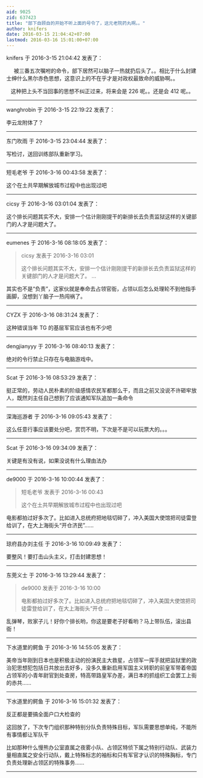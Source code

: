 ```yaml
---
aid: 9025
zid: 637423
title: "部下自顾自的开始不听上面的号令了，这元老院药丸啊。。"
author: knifers
date: 2016-03-15 21:04:42+07:00
lastmod: 2016-03-16 15:01:00+07:00
---
```


knifers 于 2016-3-15 21:04:42 发表了：

&nbsp; &nbsp;&nbsp;&nbsp;被三番五次嘱咐的命令，部下居然可以脑子一热就扔后头了。。相比于什么封建士绅什么黑尔赤色思想，这意识上的不在乎才是对政权最致命的威胁啊。。

&nbsp; &nbsp;这种把上头不当回事的思想不纠正过来，将来会是 226 呢。。还是会 412 呢。。

---

wanghrobin 于 2016-3-15 22:19:22 发表了：

李云龙附体了？

---

东门吹雨 于 2016-3-15 23:04:44 发表了：

写检讨，送回训练部队重新学习。

---

短毛老爷 于 2016-3-16 00:43:58 发表了：

这个在土共早期解放城市过程中也出现过吧

---

cicsy 于 2016-3-16 03:01:04 发表了：

这个排长问题其实不大，安排一个估计刚刚提干的新排长去负责监狱这样的关键部门的人才是问题大了。

---

eumenes 于 2016-3-16 08:18:05 发表了：

> cicsy 发表于 2016-3-16 03:01
>
> 这个排长问题其实不大，安排一个估计刚刚提干的新排长去负责监狱这样的关键部门的人才是问题大了。 ...

其实也不是“负责”，这家伙就是奉命去占领官衙，占领以后怎么处理轮不到他指手画脚，没想到丫脑子一热闯祸了。

---

CYZX 于 2016-3-16 08:31:24 发表了：

这种错误当年 TG 的基层军官应该也有不少吧

---

dengjianyyy 于 2016-3-16 08:40:13 发表了：

绝对的令行禁止只存在与电脑游戏中。

---

Scat 于 2016-3-16 08:53:29 发表了：

挺正常的，劳动人民朴素的阶级感情农民军都那么干，而且之前又没说不许砸牢放人，既然刘主任自己想到了应该通知军队追加一条命令

---

深海巡游者 于 2016-3-16 09:05:43 发表了：

这么任意行事应该要处分吧，赏罚不明，下次是不是可以玩票大的。。。

---

Scat 于 2016-3-16 09:34:09 发表了：

关键是有没有说，如果没说有什么理由法办

---

de9000 于 2016-3-16 10:00:44 发表了：

> 短毛老爷 发表于 2016-3-16 00:43
>
> 这个在土共早期解放城市过程中也出现过吧

电影都拍过好多次了。比如进入总统府把地毯切碎了，冲入美国大使馆把司徒雷登给训了，在大上海街头“开仓济民”……

---

琼府县办刘主任 于 2016-3-16 10:09:49 发表了：

要整风！要打击山头主义，打击封建思想！

---

东莞义士 于 2016-3-16 13:29:44 发表了：

> de9000 发表于 2016-3-16 10:00
>
> 电影都拍过好多次了。比如进入总统府把地毯切碎了，冲入美国大使馆把司徒雷登给训了，在大上海街头“开仓 ...

乱弹琴，败家子儿！好你个排长哟，你这是要老子好看哟？马上带队伍，滚出县衙！

---

下水道里的鳄鱼 于 2016-3-16 14:55:05 发表了：

美帝当年刚到日本也是积极主动的扮演民主大救星，占领军一挥手就把监狱里的政治犯思想犯包括日共放出去好多，没多久重新启用军国主义转职的前皇军带着帝国占领军的小青年尉官到处查房，特高带路皇军办差，满日本的抓组织工会罢工上街的赤共……

---

下水道里的鳄鱼 于 2016-3-16 15:01:32 发表了：

反正都是要搞全面户口大检查的

这回放了，下次专门组织那种特别分队负责特殊目标，军队需要思想单纯，不能所有事情都让军队干

比如那种什么慢熊办公室直属之夜雾小队、占领区特侦下属之特别行动队、武装力量相直属之安全行动队，戴上特殊标志的袖标和只有军官才认识的特殊胸标，专门负责处理新占领区的特殊事务……

---
